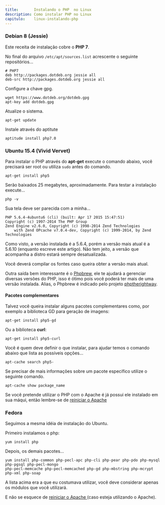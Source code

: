 ```yaml
---
title:       Instalando o PHP  no Linux
description: Como instalar PHP no Linux
capitulo:    linux-instalando-php
---
```



### Debian 8 (Jessie)

Este receita de instalação cobre o __PHP 7__.

No final do arquivo `/etc/apt/sources.list` acrescente o seguinte repositórios...

    # PHP7
    deb http://packages.dotdeb.org jessie all
    deb-src http://packages.dotdeb.org jessie all

Configure a chave gpg.

    wget https://www.dotdeb.org/dotdeb.gpg
    apt-key add dotdeb.gpg

Atualize o sistema.

    apt-get update

Instale através do aptitute

    aptitude install php7.0



### Ubuntu 15.4 (Vivid Vervet)

Para instalar o PHP através do __apt-get__ execute o comando abaixo, você precisará ser root ou utiliza `sudo` antes do
comando.

    apt-get install php5

Serão baixados 25 megabytes, aproximadamente. Para testar a instalação execute...

    php -v

Sua tela deve ser parecida com a minha...

    PHP 5.6.4-4ubuntu6 (cli) (built: Apr 17 2015 15:47:51)
    Copyright (c) 1997-2014 The PHP Group
    Zend Engine v2.6.0, Copyright (c) 1998-2014 Zend Technologies
        with Zend OPcache v7.0.4-dev, Copyright (c) 1999-2014, by Zend Technologies


Como visto, a versão instalada é a 5.6.4, porém a versão mais atual é a 5.6.10 (enquanto escreve este artigo). Não tem
jeito, a versão que acompanha a distro estará sempre desatualizada.

Você deverá compilar os fontes caso queira obter a versão mais atual.

Outra saída bem interessante é o [Phpbrew](http://phpbrew.github.io/phpbrew/), ele te ajudará a gerenciar diversas
versões do PHP, isso é ótimo pois você poderá ter mais de uma versão instalada. Alias, o Phpbrew é indicado pelo projeto
[phptherightway](http://br.phptherightway.com/#instalacao_no_mac).



#### Pacotes complementares

Talvez você queira instalar alguns pacotes complementares como, por exemplo a biblioteca GD para geração de imagens:

    apt-get install php5-gd

Ou a biblioteca __curl__:

    apt-get install php5-curl


Você é quem deve definir o que instalar, para ajudar temos o comando abaixo que lista as possíveis opções...

    apt-cache search php5-

Se precisar de mais informações sobre um pacote específico utilize o seguinte comando.

    apt-cache show package_name

Se você pretende utilizar o PHP com o Apache é já possui ele instalado em sua máqui, então lembre-se de
[reiniciar o Apache](/linux/reiniciar-servidor-apache)




### Fedora


Seguimos a mesma idéia de instalação do Ubuntu.

Primeiro instalamos o php:

    yum install php

Depois, os demais pacotes...

    yum install php-common php-pecl-apc php-cli php-pear php-pdo php-mysql php-pgsql php-pecl-mongo
	php-pecl-memcache php-pecl-memcached php-gd php-mbstring php-mcrypt php-xml php-soap


A lista acima era a que eu costumava utilizar, você deve considerar apenas os módulos que você utilizará.

E não se esquece de [reiniciar o Apache ](/linux/reiniciar-servidor-apache) (caso esteja utilizando o Apache).
